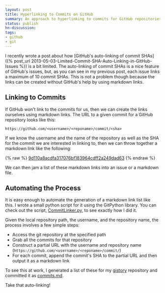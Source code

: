 ```yaml
---
layout: post
title: Hyperlinking to Commits on GitHub
summary: An approach to hyperlinking to commits for GitHub repositories
status: publish
hn-discussion:
tags:
- github
- git
---
```


I recently wrote a post about how [GitHub's auto-linking of commit SHAs]({% post_url 2013-05-03-Limited-Commit-SHA-Auto-Linking-in-GitHub-Issues %}) is a bit
limited. The auto-linking of commit SHAs is a nice feature of GitHub's
issues, but, as you can see in my previous post, each issue links a maximum
of 10 commit SHAs. This is not a problem though because the links can be
created without GitHub's help by using markdown links.

## Linking to Commits

If GitHub won't link to the commits for us, then we can create the links
ourselves using markdown links. The URL to a given commit for a GitHub
repository looks like this:

    https://github.com/<username>/<reponame>/commit/<sha>

If we know the username and the name of the repository as well as the SHA
for the commit we are interested in linking to, then we can throw together a
markdown link like the following:

{% raw %}
    [9d110a8acdfa317076bf183964cdff2a249dad63](https://github.com/jbranchaud/gistory/commit/9d110a8acdfa317076bf183964cdff2a249dad63)
{% endraw %}

We can then jam a list of these markdown links into an issue or a markdown
file.

## Automating the Process

It is easy enough to automate the generation of a markdown link list like
this. I wrote a small python script for it using the GitPython library. You
can check out the script,
[CommitLinker.py](https://github.com/jbranchaud/gistory/blob/master/CommitLinker.py),
to see exactly how I did it.

Given the local repository path, the username, and the repository name,
the process involves a few simple steps:

- Access the git repository at the specified path
- Grab all the commits for that repository
- Construct a partial URL with the username and repository name
  (`https://github.com/<username>/<reponame>/commit/`)
- For each commit, append the commit's SHA to the partial URL and then
  output it as a markdown link

To see this at work, I generated a list of these for my
[gistory](https://github.com/jbranchaud/gistory)
repository and committed it as
[commits.md](https://github.com/jbranchaud/gistory/blob/master/commits.md).

Take that auto-linking!
